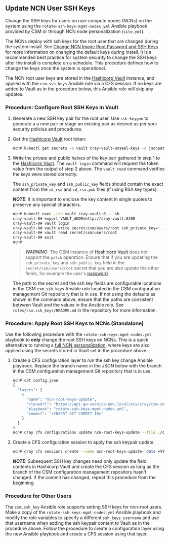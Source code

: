 ## Update NCN User SSH Keys

Change the SSH keys for users on non-compute nodes (NCNs) on the system using
the `rotate-ssh-keys-mgmt-nodes.yml` Ansible playbook provided by CSM or through
NCN node personalization (`site.yml`).

The NCNs deploy with ssh keys for the root user that are changed during the system
install. See [Change NCN Image Root Password and SSH Keys](change_ncn_image_root_password_and_ssh_keys.md)
for more information on changing the default keys during install. It is a
recommended best practice for system security to change the SSH keys after the
install is complete on a schedule. This procedure defines how to change the keys
once the system is operational.

The NCN root user keys are stored in the [Hashicorp Vault](HashiCorp_Vault.md)
instance, and applied with the `csm.ssh_keys` Ansible role via a CFS session. If
no keys are added to Vault as in the procedure below, this Ansible role will
skip any updates.

<a name="configure_root_keys_in_vault"></a>
### Procedure: Configure Root SSH Keys in Vault

1. Generate a new SSH key pair for the root user. Use `ssh-keygen` to generate a
   a new pair or stage an existing pair as desired as per your security policies
   and procedures.

1. Get the [Hashicorp Vault](HashiCorp_Vault.md) root token:

   ```bash
   ncn# kubectl get secrets -n vault cray-vault-unseal-keys -o jsonpath='{.data.vault-root}' | base64 -d; echo
   ```

1. Write the private and public halves of the key pair gathered in step 1 to the
   [Hashicorp Vault](HashiCorp_Vault.md). The `vault login` command will request
   the token value from the output of step 2 above. The `vault read` command
   verifies the keys were stored correctly.

   The `ssh_private_key` and `ssh_public_key` fields should contain the exact
   content from the `id_rsa` and `id_rsa.pub` files (if using RSA key types).

   ***NOTE***: It is important to enclose the key content in single quotes to
   preserve any special characters.

   ```bash
   ncn# kubectl exec -itn vault cray-vault-0 -- sh
   cray-vault-0# export VAULT_ADDR=http://cray-vault:8200
   cray-vault-0# vault login
   cray-vault-0# vault write secret/csm/users/root ssh_private_key='...' ssh_public_key='...' [... other fields (see warning below) ...]
   cray-vault-0# vault read secret/csm/users/root
   cray-vault-0# exit
   ncn# 
   ```

   > ***WARNING***: The CSM instance of [Hashicorp Vault](HashiCorp_Vault.md) does
   > not support the `patch` operation. Ensure that if you are updating the
   > `ssh_private_key` and `ssh_public_key` field in the `secret/csm/users/root`
   > secret that you are also update the other fields, for example the user's
   > [password](Update_NCN_Passwords.md#configure_root_password_in_vault).

   The path to the secret and the ssh key fields are configurable locations in
   the CSM `csm.ssh_keys` Ansible role located in the CSM configuration
   management Git repository that is in use. If not using the defaults as shown
   in the command above, ensure that the paths are consistent between Vault and
   the values in the Ansible role. See `roles/csm.ssh_keys/README.md` in the
   repository for more information.

### Procedure: Apply Root SSH Keys to NCNs (Standalone)

Use the following procedure with the `rotate-ssh-keys-mgmt-nodes.yml` playbook to
**only** change the root SSH keys on NCNs. This is a quick alternative to
running a [full NCN personalization](../CSM_product_management/Configure_Non-Compute_Nodes_with_CFS.md#set_root_password),
where keys are also applied using the secrets stored in Vault set in the
procedure above.

1. Create a CFS configuration layer to run the ssh key change Ansible playbook.
   Replace the branch name in the JSON below with the branch in the CSM
   configuration management Git repository that is in use.

   ```bash
   ncn# cat config.json
   {
     "layers": [
       {
         "name": "ncn-root-keys-update",
         "cloneUrl": "https://api-gw-service-nmn.local/vcs/cray/csm-config-management.git",
         "playbook": "rotate-ssh-keys-mgmt-nodes.yml",
         "commit": "<INSERT GIT COMMIT ID>"
       }
     ]
   }
   ncn# cray cfs configurations update ncn-root-keys-update --file ./config.json
   ```

1. Create a CFS configuration session to apply the ssh keypair update.

   ```bash
   ncn# cray cfs sessions create --name ncn-root-keys-update-`date +%Y%m%d%H%M%S` --configuration-name ncn-root-keys-update
   ```

   ***NOTE***: Subsequent SSH key changes need only update the field contents in
   Hashicorp Vault and create the CFS session as long as the branch of the CSM
   configuration management repository hasn't changed. If the commit has
   changed, repeat this procedure from the beginning.

### Procedure for Other Users

The `csm.ssh_key` Ansible role supports setting SSH keys for non-root users.
Make a copy of the `rotate-ssh-keys-mgmt-nodes.yml` Ansible playbook and modify
the role variables to specify a different `ssh_keys_username` and use that
username when adding the ssh keypair content to Vault as in the procedure above.
Follow the procedure to create a configuration layer using the new Ansible
playbook and create a CFS session using that layer.
